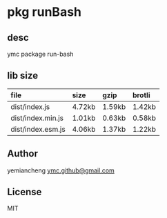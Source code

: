 # pkg runBash

## desc
ymc package run-bash

## lib size  
file | size | gzip | brotli
:---- | :---- | :---- | :----
dist/index.js | 4.72kb | 1.59kb | 1.42kb
dist/index.min.js | 1.01kb | 0.63kb | 0.58kb
dist/index.esm.js | 4.06kb | 1.37kb | 1.22kb

## Author
yemiancheng <ymc.github@gmail.com>

## License
MIT